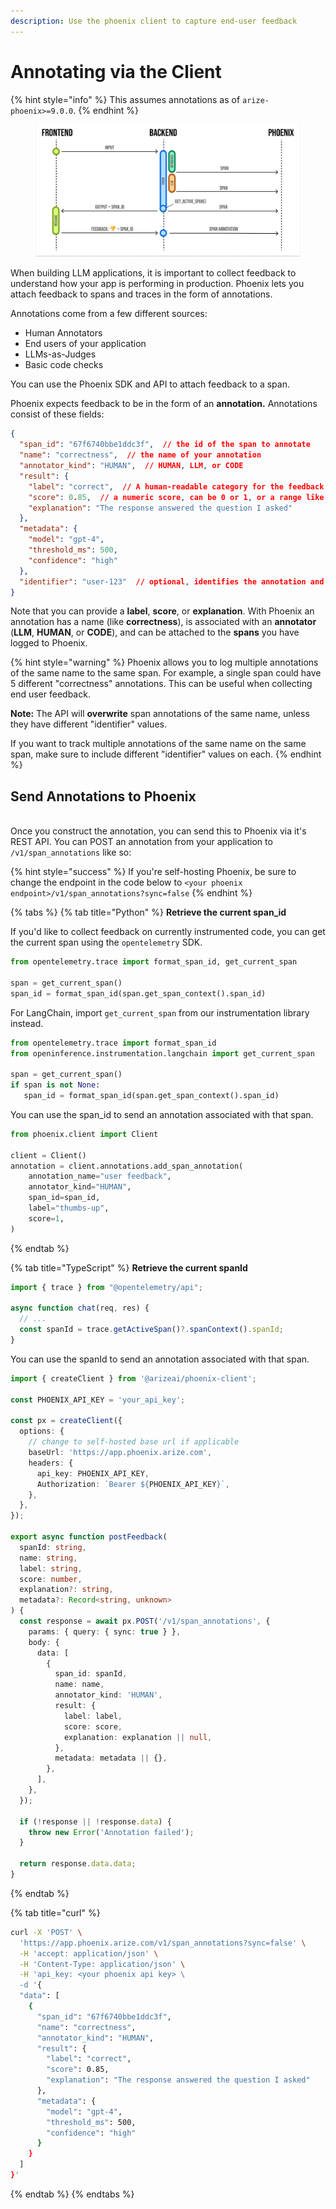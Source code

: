 ```yaml
---
description: Use the phoenix client to capture end-user feedback
---
```


# Annotating via the Client

{% hint style="info" %}
This assumes annotations as of `arize-phoenix>=9.0.0`.
{% endhint %}

<figure><img src="../../../.gitbook/assets/feedback_flow.png" alt=""><figcaption></figcaption></figure>

When building LLM applications, it is important to collect feedback to understand how your app is performing in production. Phoenix lets you attach feedback to spans and traces in the form of annotations.

Annotations come from a few different sources:

* Human Annotators
* End users of your application
* LLMs-as-Judges
* Basic code checks

You can use the Phoenix SDK and API to attach feedback to a span.

Phoenix expects feedback to be in the form of an **annotation.** Annotations consist of these fields:

```json
{
  "span_id": "67f6740bbe1ddc3f",  // the id of the span to annotate
  "name": "correctness",  // the name of your annotation
  "annotator_kind": "HUMAN",  // HUMAN, LLM, or CODE
  "result": {
    "label": "correct",  // A human-readable category for the feedback
    "score": 0.85,  // a numeric score, can be 0 or 1, or a range like 0 to 100
    "explanation": "The response answered the question I asked"
  },
  "metadata": {
    "model": "gpt-4",
    "threshold_ms": 500,
    "confidence": "high"
  },
  "identifier": "user-123"  // optional, identifies the annotation and enables upserts
}
```

Note that you can provide a **label**, **score**, or **explanation**. With Phoenix an annotation has a name (like **correctness**), is associated with an **annotator** (**LLM**, **HUMAN**, or **CODE**), and can be attached to the **spans** you have logged to Phoenix.

{% hint style="warning" %}
Phoenix allows you to log multiple annotations of the same name to the same span. For example, a single span could have 5 different "correctness" annotations. This can be useful when collecting end user feedback.

**Note:** The API will **overwrite** span annotations of the same name, unless they have different "identifier" values.

If you want to track multiple annotations of the same name on the same span, make sure to include different "identifier" values on each.
{% endhint %}

## Send Annotations to Phoenix

\
Once you construct the annotation, you can send this to Phoenix via it's REST API. You can POST an annotation from your application to `/v1/span_annotations` like so:

{% hint style="success" %}
If you're self-hosting Phoenix, be sure to change the endpoint in the code below to `<your phoenix endpoint>/v1/span_annotations?sync=false`
{% endhint %}

{% tabs %}
{% tab title="Python" %}
**Retrieve the current span\_id**

If you'd like to collect feedback on currently instrumented code, you can get the current span using the `opentelemetry` SDK.

```python
from opentelemetry.trace import format_span_id, get_current_span

span = get_current_span()
span_id = format_span_id(span.get_span_context().span_id)
```

For LangChain, import `get_current_span` from our instrumentation library instead.

```python
from opentelemetry.trace import format_span_id
from openinference.instrumentation.langchain import get_current_span

span = get_current_span()
if span is not None:
   span_id = format_span_id(span.get_span_context().span_id)
```

You can use the span\_id to send an annotation associated with that span.

```python
from phoenix.client import Client

client = Client()
annotation = client.annotations.add_span_annotation(
    annotation_name="user feedback",
    annotator_kind="HUMAN",
    span_id=span_id,
    label="thumbs-up",
    score=1,
)
```
{% endtab %}

{% tab title="TypeScript" %}
**Retrieve the current spanId**

```typescript
import { trace } from "@opentelemetry/api";

async function chat(req, res) {
  // ...
  const spanId = trace.getActiveSpan()?.spanContext().spanId;
}
```

You can use the spanId to send an annotation associated with that span.

```typescript
import { createClient } from '@arizeai/phoenix-client';

const PHOENIX_API_KEY = 'your_api_key';

const px = createClient({
  options: {
    // change to self-hosted base url if applicable
    baseUrl: 'https://app.phoenix.arize.com',
    headers: {
      api_key: PHOENIX_API_KEY,
      Authorization: `Bearer ${PHOENIX_API_KEY}`,
    },
  },
});

export async function postFeedback(
  spanId: string,
  name: string,
  label: string,
  score: number,
  explanation?: string,
  metadata?: Record<string, unknown>
) {
  const response = await px.POST('/v1/span_annotations', {
    params: { query: { sync: true } },
    body: {
      data: [
        {
          span_id: spanId,
          name: name,
          annotator_kind: 'HUMAN',
          result: {
            label: label,
            score: score,
            explanation: explanation || null,
          },
          metadata: metadata || {},
        },
      ],
    },
  });

  if (!response || !response.data) {
    throw new Error('Annotation failed');
  }

  return response.data.data;
}
```
{% endtab %}

{% tab title="curl" %}
```bash
curl -X 'POST' \
  'https://app.phoenix.arize.com/v1/span_annotations?sync=false' \
  -H 'accept: application/json' \
  -H 'Content-Type: application/json' \
  -H 'api_key: <your phoenix api key> \
  -d '{
  "data": [
    {
      "span_id": "67f6740bbe1ddc3f",
      "name": "correctness",
      "annotator_kind": "HUMAN",
      "result": {
        "label": "correct",
        "score": 0.85,
        "explanation": "The response answered the question I asked"
      },
      "metadata": {
        "model": "gpt-4",
        "threshold_ms": 500,
        "confidence": "high"
      }
    }
  ]
}'
```
{% endtab %}
{% endtabs %}
